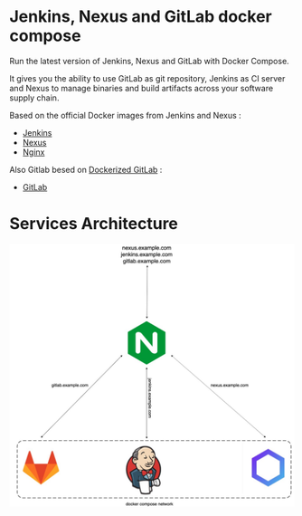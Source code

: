 # Jenkins, Nexus and GitLab docker compose

Run the latest version of Jenkins,  Nexus and GitLab with Docker Compose.

It gives you the ability to use GitLab as git repository, Jenkins as CI server and  Nexus to manage binaries and build artifacts across your software supply chain. 

Based on the official Docker images from Jenkins and Nexus :
* [Jenkins](https://github.com/jenkinsci/docker)
* [Nexus](https://github.com/sonatype/docker-nexus3)
* [Nginx](https://github.com/nginxinc/docker-nginx)

  
Also Gitlab besed on [Dockerized GitLab](https://github.com/sameersbn/docker-gitlab) :
* [GitLab](https://github.com/sameersbn/docker-gitlab)


# Services Architecture
![picture](./services_architecture.jpg)


